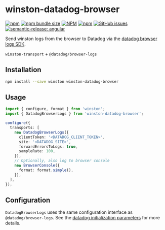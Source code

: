 # winston-datadog-browser

[![npm](https://img.shields.io/npm/v/winston-datadog-browser?style=flat-square)](https://www.npmjs.com/package/winston-datadog-browser?activeTab=versions)
[![npm bundle size](https://img.shields.io/bundlephobia/minzip/winston-datadog-browser?style=flat-square)](https://bundlephobia.com/package/winston-datadog-browser)
[![NPM](https://img.shields.io/npm/l/winston-datadog-browser?style=flat-square)](https://raw.githubusercontent.com/manbearwiz/winston-datadog-browser/master/LICENSE)
[![npm](https://img.shields.io/npm/dt/winston-datadog-browser?style=flat-square)](https://www.npmjs.com/package/winston-datadog-browser)
[![GitHub issues](https://img.shields.io/github/issues/manbearwiz/winston-datadog-browser?style=flat-square)](https://github.com/manbearwiz/winston-datadog-browser/issues)
[![semantic-release: angular](https://img.shields.io/badge/semantic--release-angular-e10079?logo=semantic-release&style=flat-square)](https://github.com/semantic-release/semantic-release)

Send winston logs from the browser to Datadog via the [datadog browser logs SDK](https://github.com/DataDog/browser-sdk/tree/main/packages/logs#browser-log-collection).

`winston-transport` + `@datadog/browser-logs`

## Installation

```sh
npm install --save winston winston-datadog-browser
```

## Usage

```ts
import { configure, format } from 'winston';
import { DatadogBrowserLogs } from 'winston-datadog-browser';

configure({
  transports: [
    new DatadogBrowserLogs({
      clientToken: '<DATADOG_CLIENT_TOKEN>',
      site: '<DATADOG_SITE>',
      forwardErrorsToLogs: true,
      sampleRate: 100,
    }),
    // Optionally, also log to browser console
    new BrowserConsole({
      format: format.simple(),
    }),
  ],
});
```

## Configuration

`DatadogBrowserLogs` uses the same configuration interface as `@datadog/browser-logs`. See the [datadog initialization parameters](https://github.com/DataDog/browser-sdk/tree/main/packages/logs#initialization-parameters) for more details.
